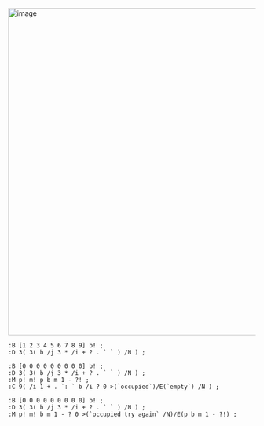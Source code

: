 <img width="666" height="666" alt="image" src="https://github.com/user-attachments/assets/fcaad56e-aa2e-44db-a753-b2fce8c5b44f" />

 
  ```
:B [1 2 3 4 5 6 7 8 9] b! ;
:D 3( 3( b /j 3 * /i + ? . ` ` ) /N ) ;
```

```
:B [0 0 0 0 0 0 0 0 0] b! ;
:D 3( 3( b /j 3 * /i + ? . ` ` ) /N ) ;
:M p! m! p b m 1 - ?! ;
:C 9( /i 1 + . `: ` b /i ? 0 >(`occupied`)/E(`empty`) /N ) ;
```

```
:B [0 0 0 0 0 0 0 0 0] b! ;
:D 3( 3( b /j 3 * /i + ? . ` ` ) /N ) ;
:M p! m! b m 1 - ? 0 >(`occupied try again` /N)/E(p b m 1 - ?!) ;
```

